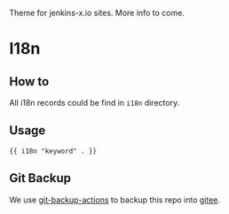 Theme for jenkins-x.io sites. More info to come.

# I18n

## How to

All i18n records could be find in `i18n` directory.

## Usage

`{{ i18n "keyword" . }}`

## Git Backup

We use [git-backup-actions](https://github.com/jenkins-zh/git-backup-actions/) to backup this repo into 
[gitee](https://gitee.com/jenkins-zh/hugo-jenkins-theme).

